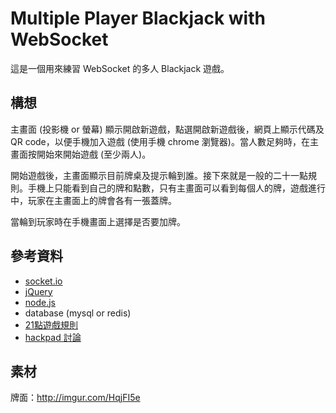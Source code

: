 # Multiple Player Blackjack with WebSocket

這是一個用來練習 WebSocket 的多人 Blackjack 遊戲。

## 構想

主畫面 (投影機 or 螢幕) 顯示開啟新遊戲，點選開啟新遊戲後，網頁上顯示代碼及 QR code，以便手機加入遊戲 (使用手機 chrome 瀏覽器)。當人數足夠時，在主畫面按開始來開始遊戲 (至少兩人)。

開始遊戲後，主畫面顯示目前牌桌及提示輪到誰。接下來就是一般的二十一點規則。手機上只能看到自己的牌和點數，只有主畫面可以看到每個人的牌，遊戲進行中，玩家在主畫面上的牌會各有一張蓋牌。

當輪到玩家時在手機畫面上選擇是否要加牌。

## 參考資料

* [socket.io](http://socket.io/)
* [jQuery](https://jquery.com/)
* [node.js](https://nodejs.org/)
* database (mysql or redis)
* [21點遊戲規則](https://zh.wikipedia.org/wiki/%E5%BB%BF%E4%B8%80%E9%BB%9E)
* [hackpad 討論](https://nchuit.hackpad.com/blackjack-ws-Pnqo7KL9Hkx)

## 素材

牌面：<http://imgur.com/HqjFI5e>
